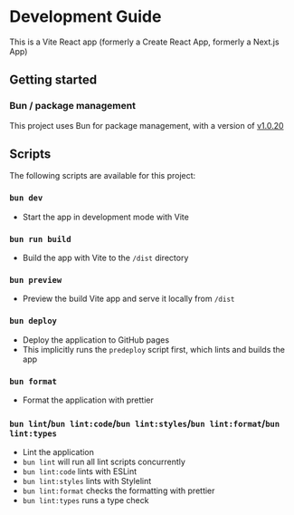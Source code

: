 # Development Guide

This is a Vite React app (formerly a Create React App, formerly a Next.js App)

## Getting started

### Bun / package management

This project uses Bun for package management, with a version of [v1.0.20](.tool-versions)

## Scripts

The following scripts are available for this project:

### `bun dev`

- Start the app in development mode with Vite

### `bun run build`

- Build the app with Vite to the `/dist` directory

### `bun preview`

- Preview the build Vite app and serve it locally from `/dist`

### `bun deploy`

- Deploy the application to GitHub pages
- This implicitly runs the `predeploy` script first, which lints and builds the app

### `bun format`

- Format the application with prettier

### `bun lint`/`bun lint:code`/`bun lint:styles`/`bun lint:format`/`bun lint:types`

- Lint the application
- `bun lint` will run all lint scripts concurrently
- `bun lint:code` lints with ESLint
- `bun lint:styles` lints with Stylelint
- `bun lint:format` checks the formatting with prettier
- `bun lint:types` runs a type check
